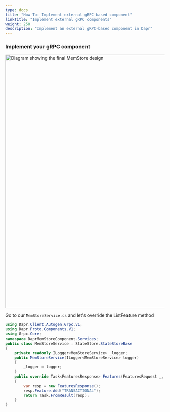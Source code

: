 ```yaml
---
type: docs
title: "How-To: Implement external gRPC-based component"
linkTitle: "Implement external gRPC components"
weight: 250
description: "Implement an external gRPC-based component in Dapr"
---
```


### Implement your gRPC component

<img src="/images/pluggable-component-arch.png" width=800 alt="Diagram showing the final MemStore design">


Go to our `MemStoreService.cs` and let's override the ListFeature method

```csharp
using Dapr.Client.Autogen.Grpc.v1;
using Dapr.Proto.Components.V1;
using Grpc.Core;
namespace DaprMemStoreComponent.Services;
public class MemStoreService : StateStore.StateStoreBase
{
    private readonly ILogger<MemStoreService> _logger;
    public MemStoreService(ILogger<MemStoreService> logger)
    {
        _logger = logger;
    }
    public override Task<FeaturesResponse> Features(FeaturesRequest _, ServerCallContext context)
    {
        var resp = new FeaturesResponse();
        resp.Feature.Add("TRANSACTIONAL");
        return Task.FromResult(resp);
    }
}


